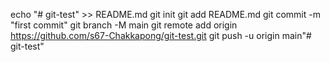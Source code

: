 echo "# git-test" >> README.md
git init
git add README.md
git commit -m "first commit"
git branch -M main
git remote add origin https://github.com/s67-Chakkapong/git-test.git
git push -u origin main"# git-test" 
